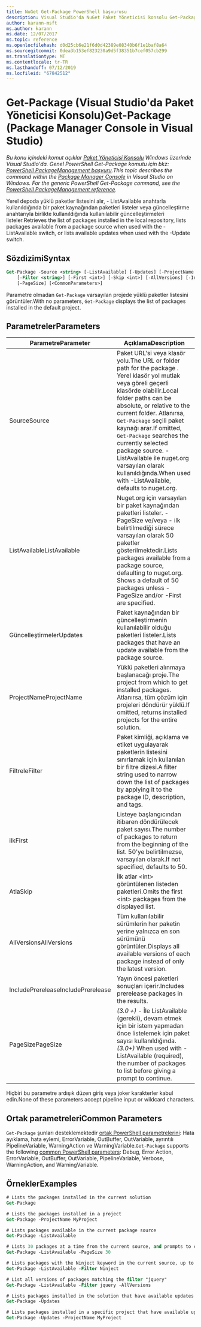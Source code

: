 ```yaml
---
title: NuGet Get-Package PowerShell başvurusu
description: Visual Studio'da NuGet Paket Yöneticisi konsolu Get-Package PowerShell komutunda referansı.
author: karann-msft
ms.author: karann
ms.date: 12/07/2017
ms.topic: reference
ms.openlocfilehash: d0d25cb6e21f6d0d42389e08340b6f1e1baf8a64
ms.sourcegitcommit: 0dea3b153ef823230a9d5f38351b7cef057cb299
ms.translationtype: MT
ms.contentlocale: tr-TR
ms.lasthandoff: 07/12/2019
ms.locfileid: "67842512"
---
```

# <a name="get-package-package-manager-console-in-visual-studio"></a><span data-ttu-id="70de3-103">Get-Package (Visual Studio'da Paket Yöneticisi Konsolu)</span><span class="sxs-lookup"><span data-stu-id="70de3-103">Get-Package (Package Manager Console in Visual Studio)</span></span>

<span data-ttu-id="70de3-104">*Bu konu içindeki komut açıklar [Paket Yöneticisi Konsolu](package-manager-console.md) Windows üzerinde Visual Studio'da. Genel PowerShell Get-Package komutu için bkz: [PowerShell PackageManagement başvuru](/powershell/module/packagemanagement/?view=powershell-6).*</span><span class="sxs-lookup"><span data-stu-id="70de3-104">*This topic describes the command within the [Package Manager Console](package-manager-console.md) in Visual Studio on Windows. For the generic PowerShell Get-Package command, see the [PowerShell PackageManagement reference](/powershell/module/packagemanagement/?view=powershell-6).*</span></span>

<span data-ttu-id="70de3-105">Yerel depoda yüklü paketler listesini alır, - ListAvailable anahtarla kullanıldığında bir paket kaynağından paketleri listeler veya güncelleştirme anahtarıyla birlikte kullanıldığında kullanılabilir güncelleştirmeleri listeler.</span><span class="sxs-lookup"><span data-stu-id="70de3-105">Retrieves the list of packages installed in the local repository, lists packages available from a package source when used with the -ListAvailable switch, or lists available updates when used with the -Update switch.</span></span>

## <a name="syntax"></a><span data-ttu-id="70de3-106">Sözdizimi</span><span class="sxs-lookup"><span data-stu-id="70de3-106">Syntax</span></span>

```ps
Get-Package -Source <string> [-ListAvailable] [-Updates] [-ProjectName <string>]
    [-Filter <string>] [-First <int>] [-Skip <int>] [-AllVersions] [-IncludePrerelease]
    [-PageSize] [<CommonParameters>]
```

<span data-ttu-id="70de3-107">Parametre olmadan `Get-Package` varsayılan projede yüklü paketler listesini görüntüler.</span><span class="sxs-lookup"><span data-stu-id="70de3-107">With no parameters, `Get-Package` displays the list of packages installed in the default project.</span></span>

## <a name="parameters"></a><span data-ttu-id="70de3-108">Parametreler</span><span class="sxs-lookup"><span data-stu-id="70de3-108">Parameters</span></span>

| <span data-ttu-id="70de3-109">Parametre</span><span class="sxs-lookup"><span data-stu-id="70de3-109">Parameter</span></span> | <span data-ttu-id="70de3-110">Açıklama</span><span class="sxs-lookup"><span data-stu-id="70de3-110">Description</span></span> |
| --- | --- |
| <span data-ttu-id="70de3-111">Source</span><span class="sxs-lookup"><span data-stu-id="70de3-111">Source</span></span> | <span data-ttu-id="70de3-112">Paket URL'si veya klasör yolu.</span><span class="sxs-lookup"><span data-stu-id="70de3-112">The URL or folder path for the package .</span></span> <span data-ttu-id="70de3-113">Yerel klasör yol mutlak veya göreli geçerli klasörde olabilir.</span><span class="sxs-lookup"><span data-stu-id="70de3-113">Local folder paths can be absolute, or relative to the current folder.</span></span> <span data-ttu-id="70de3-114">Atlanırsa, `Get-Package` seçili paket kaynağı arar.</span><span class="sxs-lookup"><span data-stu-id="70de3-114">If omitted, `Get-Package` searches the currently selected package source.</span></span> <span data-ttu-id="70de3-115">-ListAvailable ile nuget.org varsayılan olarak kullanıldığında.</span><span class="sxs-lookup"><span data-stu-id="70de3-115">When used with -ListAvailable, defaults to nuget.org.</span></span> |
| <span data-ttu-id="70de3-116">ListAvailable</span><span class="sxs-lookup"><span data-stu-id="70de3-116">ListAvailable</span></span> | <span data-ttu-id="70de3-117">Nuget.org için varsayılan bir paket kaynağından paketleri listeler. -PageSize ve/veya - ilk belirtilmediği sürece varsayılan olarak 50 paketler gösterilmektedir.</span><span class="sxs-lookup"><span data-stu-id="70de3-117">Lists packages available from a package source, defaulting to nuget.org. Shows a default of 50 packages unless -PageSize and/or -First are specified.</span></span> |
| <span data-ttu-id="70de3-118">Güncelleştirmeler</span><span class="sxs-lookup"><span data-stu-id="70de3-118">Updates</span></span> | <span data-ttu-id="70de3-119">Paket kaynağından bir güncelleştirmenin kullanılabilir olduğu paketleri listeler.</span><span class="sxs-lookup"><span data-stu-id="70de3-119">Lists packages that have an update available from the package source.</span></span> |
| <span data-ttu-id="70de3-120">ProjectName</span><span class="sxs-lookup"><span data-stu-id="70de3-120">ProjectName</span></span> | <span data-ttu-id="70de3-121">Yüklü paketleri alınmaya başlanacağı proje.</span><span class="sxs-lookup"><span data-stu-id="70de3-121">The project from which to get installed packages.</span></span> <span data-ttu-id="70de3-122">Atlanırsa, tüm çözüm için projeleri döndürür yüklü.</span><span class="sxs-lookup"><span data-stu-id="70de3-122">If omitted, returns installed projects for the entire solution.</span></span> |
| <span data-ttu-id="70de3-123">Filtrele</span><span class="sxs-lookup"><span data-stu-id="70de3-123">Filter</span></span> | <span data-ttu-id="70de3-124">Paket kimliği, açıklama ve etiket uygulayarak paketlerin listesini sınırlamak için kullanılan bir filtre dizesi.</span><span class="sxs-lookup"><span data-stu-id="70de3-124">A filter string used to narrow down the list of packages by applying it to the package ID, description, and tags.</span></span> |
| <span data-ttu-id="70de3-125">ilk</span><span class="sxs-lookup"><span data-stu-id="70de3-125">First</span></span> | <span data-ttu-id="70de3-126">Listeye başlangıcından itibaren döndürülecek paket sayısı.</span><span class="sxs-lookup"><span data-stu-id="70de3-126">The number of packages to return from the beginning of the list.</span></span> <span data-ttu-id="70de3-127">50'ye belirtilmezse, varsayılan olarak.</span><span class="sxs-lookup"><span data-stu-id="70de3-127">If not specified, defaults to 50.</span></span> |
| <span data-ttu-id="70de3-128">Atla</span><span class="sxs-lookup"><span data-stu-id="70de3-128">Skip</span></span> | <span data-ttu-id="70de3-129">İlk atlar &lt;int&gt; görüntülenen listeden paketleri.</span><span class="sxs-lookup"><span data-stu-id="70de3-129">Omits the first &lt;int&gt; packages from the displayed list.</span></span>  |
| <span data-ttu-id="70de3-130">AllVersions</span><span class="sxs-lookup"><span data-stu-id="70de3-130">AllVersions</span></span> | <span data-ttu-id="70de3-131">Tüm kullanılabilir sürümlerin her paketin yerine yalnızca en son sürümünü görüntüler.</span><span class="sxs-lookup"><span data-stu-id="70de3-131">Displays all available versions of each package instead of only the latest version.</span></span> |
| <span data-ttu-id="70de3-132">IncludePrerelease</span><span class="sxs-lookup"><span data-stu-id="70de3-132">IncludePrerelease</span></span> | <span data-ttu-id="70de3-133">Yayın öncesi paketleri sonuçları içerir.</span><span class="sxs-lookup"><span data-stu-id="70de3-133">Includes prerelease packages in the results.</span></span> |
| <span data-ttu-id="70de3-134">PageSize</span><span class="sxs-lookup"><span data-stu-id="70de3-134">PageSize</span></span> | <span data-ttu-id="70de3-135">*(3.0 +)*  - İle ListAvailable (gerekli), devam etmek için bir istem yapmadan önce listelemek için paket sayısı kullanıldığında.</span><span class="sxs-lookup"><span data-stu-id="70de3-135">*(3.0+)* When used with -ListAvailable (required), the number of packages to list before giving a prompt to continue.</span></span> |

<span data-ttu-id="70de3-136">Hiçbiri bu parametre ardışık düzen giriş veya joker karakterler kabul edin.</span><span class="sxs-lookup"><span data-stu-id="70de3-136">None of these parameters accept pipeline input or wildcard characters.</span></span>

## <a name="common-parameters"></a><span data-ttu-id="70de3-137">Ortak parametreleri</span><span class="sxs-lookup"><span data-stu-id="70de3-137">Common Parameters</span></span>

<span data-ttu-id="70de3-138">`Get-Package` şunları desteklemektedir [ortak PowerShell parametrelerini](http://go.microsoft.com/fwlink/?LinkID=113216): Hata ayıklama, hata eylemi, ErrorVariable, OutBuffer, OutVariable, ayrıntılı PipelineVariable, WarningAction ve WarningVariable.</span><span class="sxs-lookup"><span data-stu-id="70de3-138">`Get-Package` supports the following [common PowerShell parameters](http://go.microsoft.com/fwlink/?LinkID=113216): Debug, Error Action, ErrorVariable, OutBuffer, OutVariable, PipelineVariable, Verbose, WarningAction, and WarningVariable.</span></span>

## <a name="examples"></a><span data-ttu-id="70de3-139">Örnekler</span><span class="sxs-lookup"><span data-stu-id="70de3-139">Examples</span></span>

```ps
# Lists the packages installed in the current solution
Get-Package

# Lists the packages installed in a project
Get-Package -ProjectName MyProject

# Lists packages available in the current package source
Get-Package -ListAvailable

# Lists 30 packages at a time from the current source, and prompts to continue if more are available
Get-Package -ListAvailable -PageSize 30

# Lists packages with the Ninject keyword in the current source, up to 50
Get-Package -ListAvailable -Filter Ninject

# List all versions of packages matching the filter "jquery"
Get-Package -ListAvailable -Filter jquery -AllVersions

# Lists packages installed in the solution that have available updates
Get-Package -Updates

# Lists packages installed in a specific project that have available updates
Get-Package -Updates -ProjectName MyProject
```
